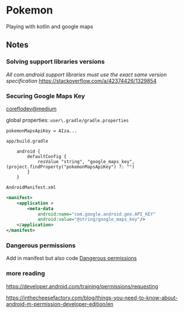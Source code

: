 # Pokemon

Playing with kotlin and google maps

## Notes

### Solving support libraries versions
_All com.android.support libraries must use the exact same version specification_
https://stackoverflow.com/a/42374426/1329854

### Securing Google Maps Key
[coreflodev@medium](https://medium.com/@coreflodev/how-the-setup-a-google-map-on-an-android-application-the-smart-way-e8e81daea782)

global properties: `user\.gradle/gradle.properties`
```
pokemonMapsApiKey = AIza...
```

`app/build.gradle`
```
    android {
        defaultConfig {
            resValue "string", "google_maps_key", (project.findProperty("pokemonMapsApiKey") ?: "")
        }
    }
```
    
`AndroidManifest.xml`
```xml
<manifest>
    <application >
        <meta-data
            android:name="com.google.android.geo.API_KEY"
            android:value="@string/google_maps_key"/>
    </application>
</manifest>
```

### Dangerous permissions
Add in manifest but also code
[Dangerous permissions](https://developer.android.com/guide/topics/permissions/overview#permission-groups)
   
### more reading
https://developer.android.com/training/permissions/requesting

https://inthecheesefactory.com/blog/things-you-need-to-know-about-android-m-permission-developer-edition/en